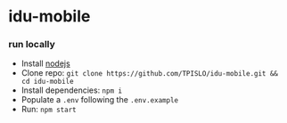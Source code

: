 # idu-mobile

### run locally

- Install [nodejs](https://nodejs.org/en/download/)
- Clone repo: `git clone https://github.com/TPISLO/idu-mobile.git && cd idu-mobile`
- Install dependencies: `npm i`
- Populate a `.env` following the `.env.example`
- Run: `npm start`
